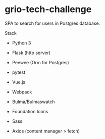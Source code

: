 # grio-tech-challenge

SPA to search for users in Postgres database.

Stack

- Python 3
- Flask (http server)
- Peewee (Orm for Postgres)
- pytest

- Vue.js
- Webpack
- Bulma/Bulmaswatch
- Foundation Icons
- Sass
- Axios (content manager > fetch)
